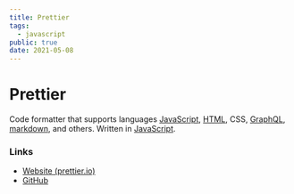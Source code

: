 ```yaml
---
title: Prettier
tags:
  - javascript
public: true
date: 2021-05-08
---
```


# Prettier

Code formatter that supports languages [JavaScript](JavaScript.md), [HTML](HTML.md), CSS, [GraphQL](GraphQL.md), [markdown](markdown.md), and others. Written in [JavaScript](JavaScript.md).

### Links

* [Website (prettier.io)](https://prettier.io)
* [GitHub](https://github.com/prettier/prettier)
